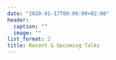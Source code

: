 ```yaml
---
date: "2020-01-17T00:00:00+02:00"
header:
  caption: ""
  image: ""
list_format: 2
title: Recent & Upcoming Talks
---
```

